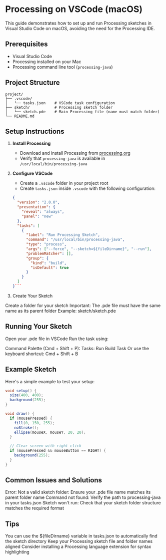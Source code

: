 # Processing on VSCode (macOS)

This guide demonstrates how to set up and run Processing sketches in Visual Studio Code on macOS, avoiding the need for the Processing IDE.

## Prerequisites

- Visual Studio Code
- Processing installed on your Mac
- Processing command line tool (`processing-java`)

## Project Structure

```shell
project/
├── .vscode/
│   └── tasks.json    # VSCode task configuration
├── sketch/           # Processing sketch folder
│   └── sketch.pde    # Main Processing file (name must match folder)
└── README.md
```

## Setup Instructions

1. **Install Processing**

   - Download and install Processing from [processing.org](https://processing.org/download)
   - Verify that `processing-java` is available in `/usr/local/bin/processing-java`

2. **Configure VSCode**

   - Create a `.vscode` folder in your project root
   - Create `tasks.json` inside `.vscode` with the following configuration:

   ````json
   {
     "version": "2.0.0",
     "presentation": {
       "reveal": "always",
       "panel": "new"
     },
     "tasks": [
       {
         "label": "Run Processing Sketch",
         "command": "/usr/local/bin/processing-java",
         "type": "process",
         "args": ["--force", "--sketch=${fileDirname}", "--run"],
         "problemMatcher": [],
         "group": {
           "kind": "build",
           "isDefault": true
         }
       }
     ]
   }```
   ````

3. Create Your Sketch

Create a folder for your sketch
Important: The .pde file must have the same name as its parent folder
Example: sketch/sketch.pde

## Running Your Sketch

Open your .pde file in VSCode
Run the task using:

Command Palette (Cmd + Shift + P): Tasks: Run Build Task
Or use the keyboard shortcut: Cmd + Shift + B

## Example Sketch

Here's a simple example to test your setup:

```java
void setup() {
  size(400, 400);
  background(255);
}

void draw() {
  if (mousePressed) {
    fill(0, 150, 255);
    noStroke();
    ellipse(mouseX, mouseY, 20, 20);
  }

  // Clear screen with right click
  if (mousePressed && mouseButton == RIGHT) {
    background(255);
  }
}
```

## Common Issues and Solutions

Error: Not a valid sketch folder: Ensure your .pde file name matches its parent folder name
Command not found: Verify the path to processing-java in your tasks.json
Sketch won't run: Check that your sketch folder structure matches the required format

## Tips

You can use the ${fileDirname} variable in tasks.json to automatically find the sketch directory
Keep your Processing sketch file and folder names aligned
Consider installing a Processing language extension for syntax highlighting
